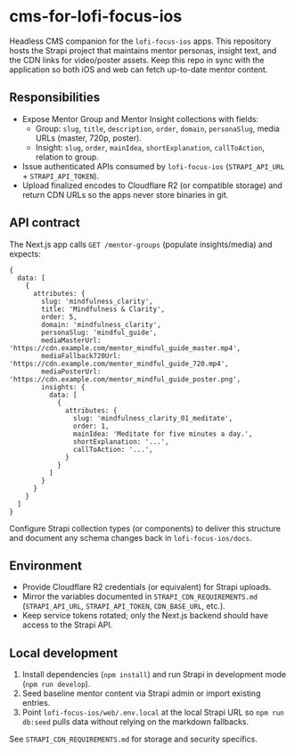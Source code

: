 # cms-for-lofi-focus-ios

Headless CMS companion for the `lofi-focus-ios` apps. This repository hosts the Strapi project that maintains mentor personas, insight text, and the CDN links for video/poster assets. Keep this repo in sync with the application so both iOS and web can fetch up-to-date mentor content.

## Responsibilities
- Expose Mentor Group and Mentor Insight collections with fields:
  - Group: `slug`, `title`, `description`, `order`, `domain`, `personaSlug`, media URLs (master, 720p, poster).
  - Insight: `slug`, `order`, `mainIdea`, `shortExplanation`, `callToAction`, relation to group.
- Issue authenticated APIs consumed by `lofi-focus-ios` (`STRAPI_API_URL` + `STRAPI_API_TOKEN`).
- Upload finalized encodes to Cloudflare R2 (or compatible storage) and return CDN URLs so the apps never store binaries in git.

## API contract
The Next.js app calls `GET /mentor-groups` (populate insights/media) and expects:
```
{
  data: [
    {
      attributes: {
        slug: 'mindfulness_clarity',
        title: 'Mindfulness & Clarity',
        order: 5,
        domain: 'mindfulness_clarity',
        personaSlug: 'mindful_guide',
        mediaMasterUrl: 'https://cdn.example.com/mentor_mindful_guide_master.mp4',
        mediaFallback720Url: 'https://cdn.example.com/mentor_mindful_guide_720.mp4',
        mediaPosterUrl: 'https://cdn.example.com/mentor_mindful_guide_poster.png',
        insights: {
          data: [
            {
              attributes: {
                slug: 'mindfulness_clarity_01_meditate',
                order: 1,
                mainIdea: 'Meditate for five minutes a day.',
                shortExplanation: '...',
                callToAction: '...',
              }
            }
          ]
        }
      }
    }
  ]
}
```
Configure Strapi collection types (or components) to deliver this structure and document any schema changes back in `lofi-focus-ios/docs`.

## Environment
- Provide Cloudflare R2 credentials (or equivalent) for Strapi uploads.
- Mirror the variables documented in `STRAPI_CDN_REQUIREMENTS.md` (`STRAPI_API_URL`, `STRAPI_API_TOKEN`, `CDN_BASE_URL`, etc.).
- Keep service tokens rotated; only the Next.js backend should have access to the Strapi API.

## Local development
1. Install dependencies (`npm install`) and run Strapi in development mode (`npm run develop`).
2. Seed baseline mentor content via Strapi admin or import existing entries.
3. Point `lofi-focus-ios/web/.env.local` at the local Strapi URL so `npm run db:seed` pulls data without relying on the markdown fallbacks.

See `STRAPI_CDN_REQUIREMENTS.md` for storage and security specifics.
